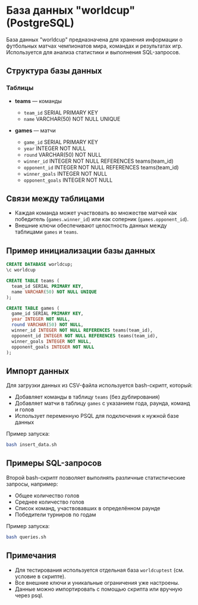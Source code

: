 # База данных "worldcup" (PostgreSQL)

База данных "worldcup" предназначена для хранения информации о футбольных матчах чемпионатов мира, командах и результатах игр. Используется для анализа статистики и выполнения SQL-запросов.

## Структура базы данных

### Таблицы

- **teams** — команды
  - `team_id` SERIAL PRIMARY KEY
  - `name` VARCHAR(50) NOT NULL UNIQUE

- **games** — матчи
  - `game_id` SERIAL PRIMARY KEY
  - `year` INTEGER NOT NULL
  - `round` VARCHAR(50) NOT NULL
  - `winner_id` INTEGER NOT NULL REFERENCES teams(team_id)
  - `opponent_id` INTEGER NOT NULL REFERENCES teams(team_id)
  - `winner_goals` INTEGER NOT NULL
  - `opponent_goals` INTEGER NOT NULL

## Связи между таблицами

- Каждая команда может участвовать во множестве матчей как победитель (`games.winner_id`) или как соперник (`games.opponent_id`).
- Внешние ключи обеспечивают целостность данных между таблицами `games` и `teams`.

## Пример инициализации базы данных

```sql
CREATE DATABASE worldcup;
\c worldcup

CREATE TABLE teams (
  team_id SERIAL PRIMARY KEY,
  name VARCHAR(50) NOT NULL UNIQUE
);

CREATE TABLE games (
  game_id SERIAL PRIMARY KEY,
  year INTEGER NOT NULL,
  round VARCHAR(50) NOT NULL,
  winner_id INTEGER NOT NULL REFERENCES teams(team_id),
  opponent_id INTEGER NOT NULL REFERENCES teams(team_id),
  winner_goals INTEGER NOT NULL,
  opponent_goals INTEGER NOT NULL
);
```

## Импорт данных

Для загрузки данных из CSV-файла используется bash-скрипт, который:
- Добавляет команды в таблицу `teams` (без дублирования)
- Добавляет матчи в таблицу `games` с указанием года, раунда, команд и голов
- Использует переменную PSQL для подключения к нужной базе данных

Пример запуска:
```bash
bash insert_data.sh
```

## Примеры SQL-запросов

Второй bash-скрипт позволяет выполнять различные статистические запросы, например:
- Общее количество голов
- Среднее количество голов
- Список команд, участвовавших в определённом раунде
- Победители турниров по годам

Пример запуска:
```bash
bash queries.sh
```

## Примечания

- Для тестирования используется отдельная база `worldcuptest` (см. условие в скрипте).
- Все внешние ключи и уникальные ограничения уже настроены.
- Данные можно импортировать с помощью скрипта или вручную через psql. 
